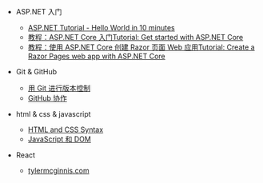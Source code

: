 
- ASP.NET 入门
  - [ASP.NET Tutorial - Hello World in 10 minutes](https://dotnet.microsoft.com/learn/web/aspnet-hello-world-tutorial/intro)
  - [教程：ASP.NET Core 入门Tutorial: Get started with ASP.NET Core](https://docs.microsoft.com/zh-cn/aspnet/core/getting-started/)
  - [教程：使用 ASP.NET Core 创建 Razor 页面 Web 应用Tutorial: Create a Razor Pages web app with ASP.NET Core](https://docs.microsoft.com/zh-cn/aspnet/core/tutorials/razor-pages/)


- Git & GitHub
  - [用 Git 进行版本控制](https://cn.udacity.com/course/version-control-with-git--ud123)
  - [GitHub 协作](https://cn.udacity.com/course/github-collaboration--ud456)

- html & css & javascript
  - [HTML and CSS Syntax](https://cn.udacity.com/course/html-and-css-syntax--ud001)
  - [JavaScript 和 DOM](https://cn.udacity.com/course/javascript-and-the-dom--ud117)

- React
  - [tylermcginnis.com](https://tylermcginnis.com/courses/)